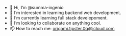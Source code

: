 - 👋 Hi, I’m @summa-ingenio
- 👀 I’m interested in learning backend web development.
- 🌱 I’m currently learning full stack develepoment. 
- 💞️ I’m looking to collaborate on anything cool.
- 📫 How to reach me: origami.tipster.0q@icloud.com

<!---
summa-ingenio/summa-ingenio is a ✨ special ✨ repository because its `README.md` (this file) appears on your GitHub profile.
You can click the Preview link to take a look at your changes.
--->

